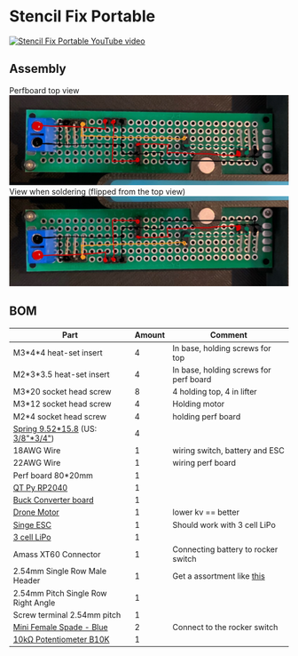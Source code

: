 # Stencil Fix Portable

[![Stencil Fix Portable YouTube video](https://i.ytimg.com/vi/Am3ztQIkss0/maxresdefault.jpg)](https://youtu.be/Am3ztQIkss0 "Stencil Fix Portable")

## Assembly
Perfboard top view
![Top view](images/top.JPG)
View when soldering (flipped from the top view)
![Soldering view](images/bottom_soldering.JPG)

## BOM
| Part | Amount | Comment |
|---|---|---|
| M3\*4*4 heat-set insert | 4 | In base, holding screws for top |
| M2\*3*3.5 heat-set insert | 4 | In base, holding screws for perf board |
| M3*20 socket head screw | 8 | 4 holding top, 4 in lifter |
| M3*12 socket head screw | 4 | Holding motor |
| M2*4 socket head screw | 4 | holding perf board |
| [Spring 9.52\*15.8](https://www.ebay.com.au/itm/155259928566) (US: [3/8"\*3/4"](https://www.harborfreight.com/200-piece-assorted-spring-set-67562.html)) | 4 | 
| 18AWG Wire | 1 | wiring switch, battery and ESC |
| 22AWG Wire | 1 | wiring perf board |
| Perf board 80*20mm | 1 | |
| [QT Py RP2040](https://www.adafruit.com/product/4900) | 1 | |
| [Buck Converter board](https://www.adafruit.com/product/4739) | 1 | |
| [Drone Motor](https://www.phaserfpv.com.au/products/emax-eco-ii-series-2807-motor?variant=37115789213867) | 1 | lower kv == better |
| [Singe ESC](https://www.phaserfpv.com.au/products/aikonak3235a3-6s32bitdshot1200esc) | 1 | Should work with 3 cell LiPo |
| [3 cell LiPo](https://hobbiesdirect.com.au/nVision-11.1v-2200mAh-30C-LiPo-Battery-NVO1810) | 1 | |
| Amass XT60 Connector | 1 | Connecting battery to rocker switch |
| 2.54mm Single Row Male Header | 1 | Get a assortment like [this](https://www.amazon.com.au/dp/B01GY36RJY) |
| 2.54mm Pitch Single Row Right Angle | 1 | |
| Screw terminal 2.54mm pitch | 1 | |
| [Mini Female Spade - Blue](https://www.jaycar.com.au/mini-female-spade-blue-pack-of-8/p/PT4622) | 2 | Connect to the rocker switch |
| [10kΩ Potentiometer B10K](https://www.amazon.com.au/dp/B07XXWWXMC) | 1 | |
